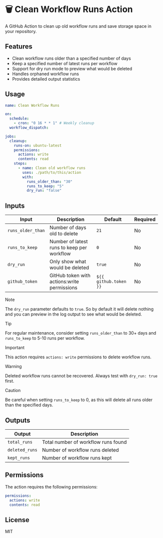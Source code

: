 # 🗑️ Clean Workflow Runs Action

A GitHub Action to clean up old workflow runs and save storage space in your repository.

## Features

- Clean workflow runs older than a specified number of days
- Keep a specified number of latest runs per workflow
- Support for dry run mode to preview what would be deleted
- Handles orphaned workflow runs
- Provides detailed output statistics

## Usage

```yaml
name: Clean Workflow Runs

on:
  schedule:
    - cron: "0 16 * * 1" # Weekly cleanup
  workflow_dispatch:

jobs:
  cleanup:
    runs-on: ubuntu-latest
    permissions:
      actions: write
      contents: read
    steps:
      - name: Clean old workflow runs
        uses: ./path/to/this/action
        with:
          runs_older_than: "30"
          runs_to_keep: "5"
          dry_run: "false"
```

## Inputs

| Input | Description | Default | Required |
|-------|-------------|---------|----------|
| `runs_older_than` | Number of days old to delete | `21` | No |
| `runs_to_keep` | Number of latest runs to keep per workflow | `0` | No |
| `dry_run` | Only show what would be deleted | `true` | No |
| `github_token` | GitHub token with actions:write permissions | `${{ github.token }}` | No |

> [!NOTE]
> The `dry_run` parameter defaults to `true`. So by default it will delete nothing and you can preview in the log output to see what would be deleted.

> [!TIP]
> For regular maintenance, consider setting `runs_older_than` to 30+ days and `runs_to_keep` to 5-10 runs per workflow.

> [!IMPORTANT]
> This action requires `actions: write` permissions to delete workflow runs.

> [!WARNING]
> Deleted workflow runs cannot be recovered. Always test with `dry_run: true` first.

> [!CAUTION]
> Be careful when setting `runs_to_keep` to 0, as this will delete all runs older than the specified days.

## Outputs

| Output | Description |
|--------|-------------|
| `total_runs` | Total number of workflow runs found |
| `deleted_runs` | Number of workflow runs deleted |
| `kept_runs` | Number of workflow runs kept |

## Permissions

The action requires the following permissions:

```yaml
permissions:
  actions: write
  contents: read
```

## License

MIT
